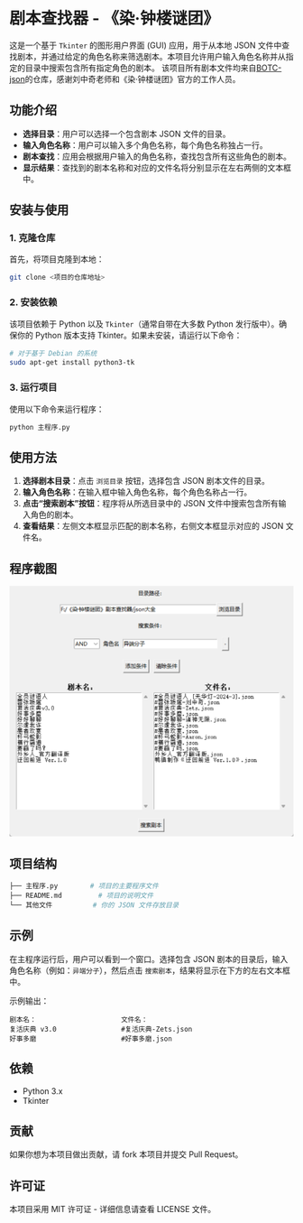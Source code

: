# 剧本查找器 - 《染·钟楼谜团》

这是一个基于 `Tkinter` 的图形用户界面 (GUI) 应用，用于从本地 JSON 文件中查找剧本，并通过给定的角色名称来筛选剧本。本项目允许用户输入角色名称并从指定的目录中搜索包含所有指定角色的剧本。
该项目所有剧本文件均来自[BOTC-json](https://github.com/Zonas-Liu/BOTC-json)的仓库，感谢刘中奇老师和《染·钟楼谜团》官方的工作人员。
## 功能介绍

- **选择目录**：用户可以选择一个包含剧本 JSON 文件的目录。
- **输入角色名称**：用户可以输入多个角色名称，每个角色名称独占一行。
- **剧本查找**：应用会根据用户输入的角色名称，查找包含所有这些角色的剧本。
- **显示结果**：查找到的剧本名称和对应的文件名将分别显示在左右两侧的文本框中。

## 安装与使用

### 1. 克隆仓库
首先，将项目克隆到本地：
```bash
git clone <项目的仓库地址>
```

### 2. 安装依赖
该项目依赖于 Python 以及 `Tkinter`（通常自带在大多数 Python 发行版中）。确保你的 Python 版本支持 Tkinter。如果未安装，请运行以下命令：
```bash
# 对于基于 Debian 的系统
sudo apt-get install python3-tk
```

### 3. 运行项目
使用以下命令来运行程序：
```bash
python 主程序.py
```

## 使用方法

1. **选择剧本目录**：点击 `浏览目录` 按钮，选择包含 JSON 剧本文件的目录。
2. **输入角色名称**：在输入框中输入角色名称，每个角色名称占一行。
3. **点击“搜索剧本”按钮**：程序将从所选目录中的 JSON 文件中搜索包含所有输入角色的剧本。
4. **查看结果**：左侧文本框显示匹配的剧本名称，右侧文本框显示对应的 JSON 文件名。

## 程序截图
![这是图片](screenshot-20240926-022029.png "Magic Gardens")


## 项目结构

```bash
├── 主程序.py        # 项目的主要程序文件
├── README.md         # 项目的说明文件
└── 其他文件          # 你的 JSON 文件存放目录
```

## 示例

在主程序运行后，用户可以看到一个窗口。选择包含 JSON 剧本的目录后，输入角色名称（例如：`异端分子`），然后点击 `搜索剧本`，结果将显示在下方的左右文本框中。

示例输出：
```
剧本名：                     文件名：
复活庆典 v3.0                #复活庆典-Zets.json
好事多磨                     #好事多磨.json
```

## 依赖

- Python 3.x
- Tkinter

## 贡献

如果你想为本项目做出贡献，请 fork 本项目并提交 Pull Request。

## 许可证

本项目采用 MIT 许可证 - 详细信息请查看 LICENSE 文件。

